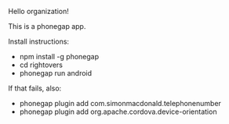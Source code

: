 Hello organization!

This is a phonegap app.

Install instructions: 
* npm install -g phonegap
* cd rightovers
* phonegap run android

If that fails, also:
* phonegap plugin add com.simonmacdonald.telephonenumber
* phonegap plugin add org.apache.cordova.device-orientation
